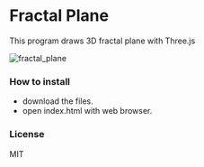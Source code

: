 # Fractal Plane 
This program draws 3D fractal plane with Three.js

![fractal_plane](https://cloud.githubusercontent.com/assets/20022968/25791590/55669698-3376-11e7-9854-04f42b9c4d67.png)

### How to install
* download the files.
* open index.html with web browser.


### License
MIT
